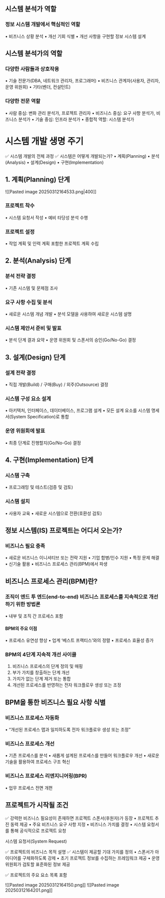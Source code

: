 ## 시스템 분석가 역할
### 정보 시스템 개발에서 핵심적인 역할
•	비즈니스 상황 분석
•	개선 기회 식별
•	개선 사항을 구현할 정보 시스템 설계

## 시스템 분석가의 역할

### 다양한 사람들과 상호작용
•	기술 전문가(DBA, 네트워크 관리자, 프로그래머)
•	비즈니스 관계자(사용자, 관리자, 운영 위원회)
•	기타(벤더, 컨설턴트)
### 다양한 전문 역할
•	사람 중심: 변화 관리 분석가, 프로젝트 관리자
•	비즈니스 중심: 요구 사항 분석가, 비즈니스 분석가
•	기술 중심: 인프라 분석가
•	종합적 역할: 시스템 분석가
# 시스템 개발 생명 주기

✅ 시스템 개발의 전체 과정
✅ 시스템은 어떻게 개발되는가?
	•	계획(Planning)
	•	분석(Analysis)
	•	설계(Design)
	•	구현(Implementation)
## 1. 계획(Planning) 단계
![[Pasted image 20250312164533.png|400]]
### 프로젝트 착수
•	시스템 요청서 작성
•	예비 타당성 분석 수행
### 프로젝트 설정
•	작업 계획 및 인력 계획 포함한 프로젝트 계획 수립
## 2. 분석(Analysis) 단계
### 분석 전략 결정
•	기존 시스템 및 문제점 조사
### 요구 사항 수집 및 분석
•	새로운 시스템 개념 개발
•	분석 모델을 사용하여 새로운 시스템 설명
### 시스템 제안서 준비 및 발표
•	분석 단계 결과 요약
•	운영 위원회 및 스폰서의 승인(Go/No-Go) 결정
## 3. 설계(Design) 단계

### 설계 전략 결정
•	직접 개발(Build) / 구매(Buy) / 외주(Outsource) 결정
### 시스템 구성 요소 설계
•	아키텍처, 인터페이스, 데이터베이스, 프로그램 설계
•	모든 설계 요소를 시스템 명세서(System Specification)로 통합
### 운영 위원회에 발표
•	최종 단계로 진행할지(Go/No-Go) 결정
## 4. 구현(Implementation) 단계
### 시스템 구축
•	프로그래밍 및 테스트(검증 및 검토)
### 시스템 설치
•	사용자 교육
•	새로운 시스템으로 전환(호환성 검토)
## 정보 시스템(IS) 프로젝트는 어디서 오는가?
### 비즈니스 필요 충족
•	새로운 비즈니스 이니셔티브 또는 전략 지원
•	기업 합병/인수 지원
•	특정 문제 해결
•	신기술 활용
•	비즈니스 프로세스 관리(BPM)에서 파생
## 비즈니스 프로세스 관리(BPM)란?
### 조직이 엔드 투 엔드(end-to-end) 비즈니스 프로세스를 지속적으로 개선하기 위한 방법론
•	내부 및 조직 간 프로세스 포함
#### BPM의 주요 이점
•	프로세스 유연성 향상
•	업계 ‘베스트 프랙티스’와의 정렬
•	프로세스 효율성 증가
### BPM의 4단계 지속적 개선 사이클
1.	비즈니스 프로세스의 단계 정의 및 매핑
2.	부가 가치를 창출하는 단계 개선
3.	가치가 없는 단계 제거 또는 통합
4.	개선된 프로세스를 반영하는 전자 워크플로우 생성 또는 조정
## BPM을 통한 비즈니스 필요 사항 식별
### 비즈니스 프로세스 자동화
•	“개선된 프로세스 맵과 일치하도록 전자 워크플로우 생성 또는 조정”
### 비즈니스 프로세스 개선
•	기존 프로세스를 분석
•	새롭게 설계된 프로세스를 만들어 워크플로우 개선
•	새로운 기술을 활용하여 프로세스 구조 혁신
### 비즈니스 프로세스 리엔지니어링(BPR)
•	업무 프로세스 전면 개편
## 프로젝트가 시작될 조건

✅ 강력한 비즈니스 필요성이 존재하면 프로젝트 스폰서(후원자)가 등장
	•	프로젝트 추진 동력 제공
	•	주요 비즈니스 요구 사항 지정
	•	비즈니스 가치를 결정
	•	시스템 요청서를 통해 공식적으로 프로젝트 요청

시스템 요청서(System Request)

✅ 프로젝트의 비즈니스 목적 설명
✅ 시스템이 제공할 기대 가치를 정의
	•	스폰서가 아이디어를 구체화하도록 강제
	•	초기 프로젝트 정보를 수집하는 프레임워크 제공
	•	운영 위원회가 검토할 표준화된 정보 제공

✅ 프로젝트의 주요 요소 목록 포함

![[Pasted image 20250312164150.png]]
![[Pasted image 20250312164201.png]]




